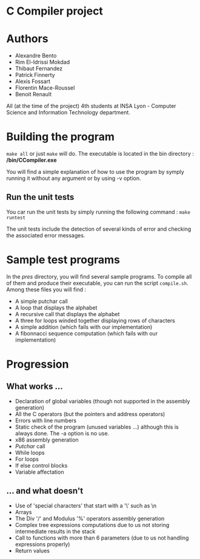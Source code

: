 # C Compiler project

Authors
==
- Alexandre Bento
- Rim El-Idrissi Mokdad
- Thibaut Fernandez
- Patrick Finnerty
- Alexis Fossart
- Florentin Mace-Roussel
- Benoit Renault

All (at the time of the project) 4th students at INSA Lyon - Computer Science and Information Technology department.

Building the program
==
`make all` or just `make` will do.
The executable is located in the bin directory : __/bin/CCompiler.exe__

You will find a simple explanation of how to use the program by symply running it without any argument or by using -v option.

Run the unit tests
--
You car run the unit tests by simply running the following command :
`make runtest`

The unit tests include the detection of several kinds of error and checking the associated error messages.

Sample test programs
==
In the *pres* directory, you will find several sample programs. To compile all of them and produce their executable, you can run the script `compile.sh`.
Among these files you will find :
* A simple putchar call
* A loop that displays the alphabet
* A recursive call that displays the alphabet
* A three for loops winded together displaying rows of characters
* A simple addition (which fails with our implementation)
* A fibonnacci sequence computation (which fails with our implementation)

Progression
==

What works ...
--
* Declaration of global variables (though not supported in the assembly generation)
* All the C operators (but the pointers and address operators)
* Errors with line numbers
* Static check of the program (unused variables ...) although this is always done. The -a option is no use.
* x86 assembly generation
* *Putchar* call
* While loops
* For loops
* If else control blocks
* Variable affectation


... and what doesn't
--
* Use of 'special characters' that start with a '\\' such as \\n
* Arrays
* The Div '/' and Modulus '%' operators assembly generation
* Complex tree expressions computations due to us not storing intermediate results in the stack
* Call to functions with more than 6 parameters (due to us not handling expressions properly)
* Return values
